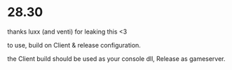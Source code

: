 # 28.30

thanks luxx (and venti) for leaking this <3<br>

to use, build on Client \& release configuration.<br>

the Client build should be used as your console dll, Release as gameserver.

